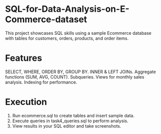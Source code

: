 # SQL-for-Data-Analysis-on-E-Commerce-dataset
This project showcases SQL skills using a sample Ecommerce database with tables for customers, orders, products, and order items.

# Features
SELECT, WHERE, ORDER BY, GROUP BY.
INNER & LEFT JOINs.
Aggregate functions (SUM, AVG, COUNT).
Subqueries.
Views for monthly sales analysis.
Indexing for performance.

# Execution
1. Run ecommerce.sql to create tables and insert sample data.
2. Execute queries in task4_queries.sql to perform analysis.
3. View results in your SQL editor and take screenshots.
